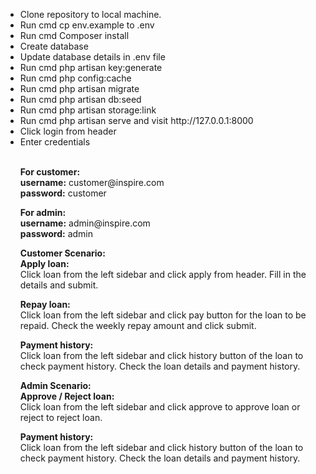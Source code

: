 <ul>
<li>Clone repository to local machine.</li>
<li>Run cmd cp env.example to .env</li>
<li>Run cmd Composer install</li>
<li>Create database</li>
<li>Update database details in .env file</li>
<li>Run cmd php artisan key:generate</li>
<li>Run cmd php config:cache</li>
<li>Run cmd php artisan migrate</li>
<li>Run cmd php artisan db:seed</li>
<li>Run cmd php artisan storage:link</li>
<li>Run cmd php artisan serve and visit http://127.0.0.1:8000</li>
<li>Click login from header</li>
<li>Enter credentials</li>
    <br>
    <p><strong>For customer:</strong><br> 
<strong>username:</strong> customer@inspire.com<br>
<strong>password:</strong> customer</p>

<p><strong>For admin:</strong><br>
<strong>username:</strong> admin@inspire.com<br>
<strong>password:</strong> admin</p>

<p><strong>Customer Scenario:</strong><br>
    <strong>Apply loan:</strong><br>
Click loan from the left sidebar and click apply from header. Fill in the details and submit.</p>
    
<p><strong>Repay loan:</strong><br>
Click loan from the left sidebar and click pay button for the loan to be repaid. Check the weekly repay amount and click submit.</p>

<p><strong>Payment history:</strong><br>
Click loan from the left sidebar and click history button of the loan to check payment history. Check the loan details and payment history.</p>

<p><strong>Admin Scenario:</strong><br>
    <strong>Approve / Reject loan:</strong><br>
Click loan from the left sidebar and click approve to approve loan or reject to reject loan.</p>

<p><strong>Payment history:</strong><br>
Click loan from the left sidebar and click history button of the loan to check payment history. Check the loan details and payment history.</p>

